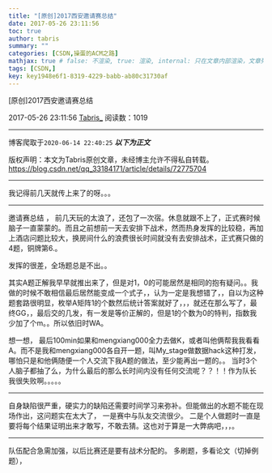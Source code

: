 ```yaml
---
title: "[原创]2017西安邀请赛总结"
date: 2017-05-26 23:11:56
toc: true
author: tabris
summary: ""
categories: [CSDN,操蛋的ACM之路]
mathjax: true # false: 不渲染, true: 渲染, internal: 只在文章内部渲染，文章列表中不渲染
tags: [CSDN,]
key: key1948e6f1-8319-4229-babb-ab80c31730af
---
```


[原创]2017西安邀请赛总结

2017-05-26 23:11:56  [Tabris_](https://me.csdn.net/qq_33184171) 阅读数：1019

---

博客爬取于`2020-06-14 22:40:25`
***以下为正文***

版权声明：本文为Tabris原创文章，未经博主允许不得私自转载。
https://blog.csdn.net/qq_33184171/article/details/72775704

<!-- more -->

---

我记得前几天就传上来了的呀。。。

---

邀请赛总结 ，
前几天玩的太浪了，还包了一次宿。休息就跟不上了，正式赛时候脑子一直蒙蒙的。而且之前想前一天去安排下战术，然而热身发挥的比较稳，再加上酒店问题比较大，换房间什么的浪费很长时间就没有去安排战术，正式赛只做的4题，铜牌第6.。

发挥的很差，全场题总是不出。。

其实A题正解我早早就推出来了，但是对1，0的可能居然是相同的抱有疑问。。我做的时候不敢相信最后居然能变成一个式子，，认为一定是我想错了，，自以为这种题套路很明显，枚举A矩阵1的个数然后统计答案就好了，，，就还在那么写了，最终GG，，最后交的几发，有一发是等价正解的，但是1的个数为0的特判，指数我少加了个m。。所以依旧时WA。
 
想一想， 最后100min如果和mengxiang000全力去做K，或者叫他俩帮我我看看A。而不是我和mengxiang000各自开一题，叫My_stage做数据hack这种打发，哪怕只是和他俩随便一个人交流下我A题的做法，至少能再出一题的。。 当时3个人脑子都抽了么，为什么最后的那么长时间内没有任何交流呢？？！！作为队长 我很失败啊。。。。。

---
 
自身缺陷很严重，硬实力的缺陷还需要时间学习来弥补。但能做出的水题不能在现场作出，这问题实在太大了，
一是赛中与队友交流很少。
二是个人做题时一直是要将每个结果证明出来才敢写，不敢去猜。这也对于算是一大弊病吧，，，。
 
 ---
 
队伍配合急需加强，以后比赛还是要有战术分配的。
多刷题，多看论文（切掉例题），
